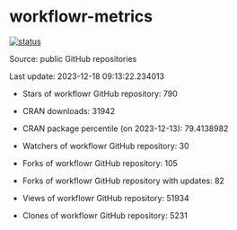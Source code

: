 
<!-- README.md is generated from README.Rmd. Please edit that file -->

# workflowr-metrics

[![status](https://github.com/workflowr/workflowr-metrics/workflows/metrics/badge.svg)](https://github.com/workflowr/workflowr-metrics/actions/workflows/metrics.yaml)

Source: public GitHub repositories

Last update: 2023-12-18 09:13:22.234013

<!--





* Weekly active projects (unique users):  ()

* Monthly active projects (unique users):  ()

* Number of workflowr projects on GitHub: 


-->

  - Stars of workflowr GitHub repository: 790

  - CRAN downloads: 31942

  - CRAN package percentile (on 2023-12-13): 79.4138982

  - Watchers of workflowr GitHub repository: 30

  - Forks of workflowr GitHub repository: 105

  - Forks of workflowr GitHub repository with updates: 82

  - Views of workflowr GitHub repository: 51934

  - Clones of workflowr GitHub repository: 5231
